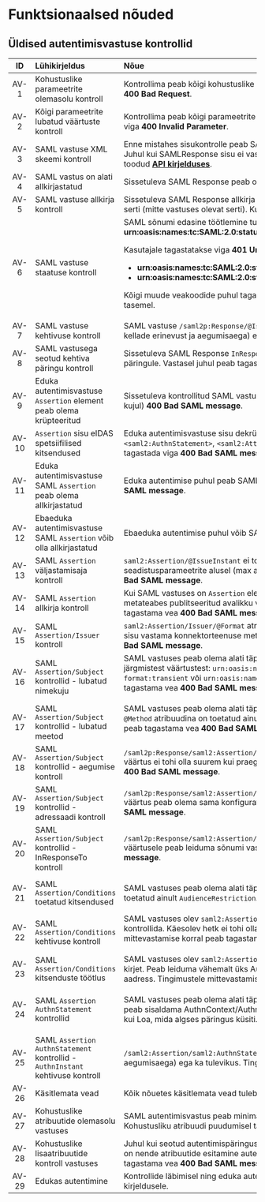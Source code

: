 # Funktsionaalsed nõuded

<a name="autentimisvastus"></a>
## Üldised autentimisvastuse kontrollid

| ID   | Lühikirjeldus | Nõue |
|:----:|:--------------|:-----|
| AV-1 | Kohustuslike parameetrite olemasolu kontroll | Kontrollima peab kõigi kohustuslike parameetrite olemasolu vastavalt [**API kirjeldusele**](Service-API.md#returnUrl). Vastasel juhul tuleb tagastada viga **400 Bad Request**.|
| AV-2 | Kõigi parameetrite lubatud väärtuste kontroll | Kontrollima peab kõigi parameetrite väärtust vastavalt [**API kirjelduses**](Service-API.md#returnUrl) toodud kitsendustele. Vastasel juhul tuleb tagastada viga **400 Invalid Parameter**.|
| AV-3 | SAML vastuse XML skeemi kontroll | Enne mistahes sisukontrolle peab SAMLResponse sisu vastavust kontrollima SAML2 core, ja eIDAS XML skeemide vastu. Juhul kui SAMLResponse sisu ei vasta skeemile, tuleb tagastada viga **400** **Bad SAML message**. Detailsem veakirjeldus toodud [**API kirjelduses**](Service-API.md#veakasitlus).|
| AV-4 | SAML vastus on alati allkirjastatud | Sissetuleva SAML Response peab olema allkirjastatud. Juhul kui ei ole, tagastatakse viga **400 Bad SAML message**. |
| AV-5 | SAML vastuse allkirja kontroll | Sissetuleva SAML Response allkirja peab valideerima kasutades selleks konnektorteenuse metadatas toodud allkirjastamise serti (mitte vastuses olevat serti). Kui allkiri ei valideeru, peab tagastama vea **400 Bad SAML message**. |
| AV-6 | SAML vastuse staatuse kontroll | SAML sõnumi edasine töötlemine tuleb katkestada juhul, kui SAML vastuses esimese taseme staatuskood ei ole **urn:oasis:names:tc:SAML:2.0:status:Success**. <p>Kasutajale tagastatakse viga **401 Unauthorized** juhul kui teise taseme staatuskood on üks alljärgnevatest staatuskoodidest. <ul><li>**urn:oasis:names:tc:SAML:2.0:status:AuthnFailed**  (autentimine ebaõnnestus)</li><li>**urn:oasis:names:tc:SAML:2.0:status:RequestDenied** (kasutaja ei andnud isikuandmete avaldamiseks nõusolekut)</li></ul></p><p>Kõigi muude veakoodide puhul tagastatakse **HTTP 500 Internal Server Error** ning statusCode ja statusMessage logitakse vea tasemel. </p>  |
| AV-7 | SAML vastuse kehtivuse kontroll |  SAML vastuse `/saml2p:Response/@IssueInstant` ehk väljastamiseg peab olema lubatud piirides - ei tohi olla aegunud (serveri kellade erinevust ja aegumisaega) ega ka tulevikus. Vastasel juhul peab tagastama vea **400 Bad SAML message**. |
| AV-8 | SAML vastusega seotud kehtiva päringu kontroll | Sissetuleva SAML Response `InResponseTo` atribuudi sisu peab viitama sõnumite vastavustabelis olevale kehtivale ja töötlemata päringule. Vastasel juhul peab tagastama vea **400 Bad SAML message**. |
| AV-9 | Eduka autentimisvastuse `Assertion` element peab olema krüpteeritud |  Sissetuleva kontrollitud SAML vastuse sisu peab sisaldama täpselt ühte krüpteeritud `Assertion` elementi (`EncryptedAssertion` kujul) **400 Bad SAML message**. |
| AV-10 | `Assertion` sisu eIDAS spetsiifilised kitsendused | Eduka autentimisvastuse sisu dekrüpteeritud osa peab sisaldama täpselt ühte eksemplari elementidest `<saml2:Assertion>`, `<saml2:AuthnStatement>`, `<saml2:AttributeStatement>`, `<saml2:Subject>` ja `<saml2:AuthnContext>`. Vastasel juhul tuleb tagastada viga **400 Bad SAML message**. |
| AV-11 | Eduka autentimisvastuse SAML `Assertion` peab olema allkirjastatud  | Eduka autentimise puhul peab SAML `Assertion` olema allkirjastatud. Juhul kui allkiri puudub, peab tagastama vea **400 Bad SAML message**. |
| AV-12 | Ebaeduka autentimisvastuse SAML `Assertion` võib olla allkirjastatud  | Ebaeduka autentimise puhul võib SAML `Assertion` olla allkirjastatud (aga ei pea).
| AV-13 | SAML `Assertion` väljastamisaja kontroll | `saml2:Assertion/@IssueInstant` ei tohi olla tulevikus. `Assertion/@IssueInstant` ei tohi olla aegunud. Aegumist arvestatakse seadistusparameetrite alusel (max autentimise kehtivuse aeg + lubatud kellade erinevus). Muul juhul peab tagastama vea **400 Bad SAML message**. |
| AV-14 | SAML `Assertion` allkirja kontroll | Kui SAML vastuses on `Assertion` element allkirjastatud peab selle kehtivust valideerima, kasutades konnektorteenuse metateabes publitseeritud avalikku võtit (KeyDescriptor/@use=signing). Juhul kui autentimisvastuse allkiri ei valideeru, peab tagastama vea **400 Bad SAML message**. |
| AV-15 | SAML `Assertion/Issuer` kontroll | `saml2:Assertion/Issuer/@Format` atribuut peab alati olema `urn:oasis:names:tc:SAML:2.0:nameid-format:entity` ja elemendi sisu vastama konnektorteenuse metadata urlile. Juhul kui autentimisvastus tingimustele ei vasta, peab tagastama vea **400 Bad SAML message**.|
| AV-16 | SAML `Assertion/Subject` kontrollid - lubatud nimekuju | SAML vastuses peab olema alati täpselt üks `saml2:Assertion/saml2:Subject/saml2:NameID` element ja formaat peab olema üks järgmistest väärtustest: `urn:oasis:names:tc:SAML:1.1:nameid-format:unspecified`, `urn:oasis:names:tc:SAML:2.0:nameid-format:transient` või `urn:oasis:names:tc:SAML:2.0:nameid-format:persistent`. Tingimustele mittevastamise korral peab tagastama vea **400 Bad SAML message**.</p>|
| AV-17 | SAML `Assertion/Subject` kontrollid - lubatud meetod | SAML vastuses peab olema alati täpselt üks `saml2:Assertion/saml2:Subject/saml2:SubjectConfirmation` element ja selle `@Method` atribuudina on toetatud ainult `urn:oasis:names:tc:SAML:2.0:cm:bearer` meetod. Tingimustele mittevastamise korral peab tagastama vea **400 Bad SAML message**.</p>|
| AV-18 | SAML `Assertion/Subject` kontrollid - aegumise kontroll |  `/saml2p:Response/saml2:Assertion/saml2:Subject/saml2:SubjectConfirmation/saml2:SubjectConfirmationData/@NotOnOrAfter` väärtus ei tohi olla suurem kui praegune hetk + lubatud kellaerinevus + max vastuse eluiga. Muul juhul peab tagastama vea **400 Bad SAML message**. |
| AV-19 | SAML `Assertion/Subject` kontrollid - adressaadi kontroll |  `/saml2p:Response/saml2:Assertion/saml2:Subject/saml2:SubjectConfirmation/saml2:SubjectConfirmationData/@Recipient` väärtus peab olema sama konfiguratsioonis seadistatud sõnumi vastuvõtupunktiga. Muul juhul peab tagastama vea **400 Bad SAML message**. |
| AV-20 | SAML `Assertion/Subject` kontrollid - InResponseTo kontroll |  `/saml2p:Response/saml2:Assertion/saml2:Subject/saml2:SubjectConfirmation/saml2:SubjectConfirmationData/@InResponseTo` väärtusele peab leiduma sõnumi vastavustabeli saadetud päringu kirje. Muul juhul peab tagastama vea **400 Bad SAML message**. |
| AV-21 | SAML `Assertion/Conditions` toetatud kitsendused | <p>SAML vastuses peab olema alati täpselt üks `saml2:Assertion/saml2:Conditions` element ja selle alamelementidest peab olema toetatud ainult `AudienceRestriction`. Muul juhul tuleb tagastada viga **400 Bad SAML message**. |
| AV-22 | SAML `Assertion/Conditions` kehtivuse kontroll | SAML vastuses olev `saml2:Assertion/saml2:Conditions` elemendi atribuutide `NotBefore` ja `NotOnOrAfter` väärtust tuleb kontrollida. Käesolev hetk ei tohi olla väiksem kui `NotBefore` väärtus ja suurem kui `NotOnOrAfter` väärtus. Tingimustele mittevastamise korral peab tagastama vea **400 Bad SAML message**.</p>|
| AV-23 | SAML `Assertion/Conditions` kitsenduste töötlus | SAML vastuses olev `saml2:Assertion/saml2:Conditions/saml2:AudienceRestriction` peab sisaldama vähemalt ühte Audience kirjet. Peab leiduma vähemalt üks Audience element, mille sisuks on eidas kliendi autentimisvastuse vastuvõtu otspunkti aadress. Tingimustele mittevastamise korral peab tagastama vea **400 Bad SAML message**. |
| AV-24 | SAML `Assertion` `AuthnStatement` kontrollid | <p>SAML vastuses peab olema alati täpselt üks `/saml2:Assertion/saml2:AuthnStatement` element ja eduka autentimise korral peab sisaldama AuthnContext/AuthnContextClassRef elementi, mille sisu peab vastama samaväärsele või kõrgemale LoA-le, kui Loa, mida algses päringus küsiti. Tingimustele mittevastamise korral peab tagastama vea **400 Bad SAML message**.|
| AV-25 | SAML `Assertion` `AuthnStatement` kontrollid - `AuthnInstant` kehtivuse kontroll|  `/saml2:Assertion/saml2:AuthnStatement/@AuthnInstant` atribuudi väärtus ei tohi olla aegunud (serveri kellade erinevust ja aegumisaega) ega ka tulevikus. Tingimustele mittevastamise korral peab tagastama vea **400 Bad SAML message**.|
| AV-26 | Käsitlemata vead | Kõik nõuetes käsitlemata vead tuleb kinni püüda ning kasutajale tagastada vastus **500 Internal Server Error**. |
| AV-27 | Kohustuslike atribuutide olemasolu vastuses | SAML autentimisvastus peab minimaalselt sisaldama nelja atribuuti: `FirstName`, `FamilyName`, `DateOfBirth` ja `PersonIdentifier`. Kohustusliku atribuudi puudumisel tagastatakse viga **400 Bad SAML message**. |
| AV-28 | Kohustuslike lisaatribuutide kontroll vastuses | Juhul kui seotud autentimispäringus oli küsitud ka vähemalt üks järgmistest atribuutidest: `LegalPersonIdentifier`, `LegalName`, on nende atribuutide esitamine autentimisvastuses kohustuslik. Kui üks nimetatud soovitud atribuutidest puudub, peab tagastama vea **400 Bad SAML message**. |
| AV-29 | Edukas autentimine | Kontrollide läbimisel ning eduka autentimisvastuse korral moodustatakse JSON vastus vastavalt [**API kirjelduses**](Service-API.md#returnUrl) toodud kirjeldusele. |

